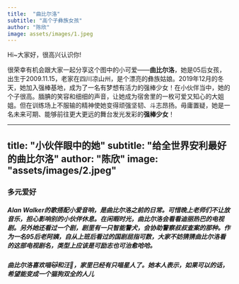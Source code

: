 ```yaml
---
title:  "曲比尔洛"
subtitle: "高个子彝族女孩"
author: "陈欣"
image: assets/images/1.jpeg
---
```


Hi~大家好，很高兴认识你!

很荣幸有机会跟大家一起分享这个图中的小可爱——**曲比尔洛**，她是05后女孩，出生于2009.11.15，老家在四川凉山州，是个漂亮的彝族姑娘。2019年12月的冬天，她加入强棒基地，成为了一名有梦想有活力的强棒少女！在小伙伴当中，她的个子很高。腼腆的笑容和细细的声音，让她成为宿舍里的一枚可爱又知心的大姐姐。但在训练场上不服输的精神使她变得顽强坚韧、斗志昂扬。毋庸置疑，她是一名未来可期、能够前往更大更远的舞台发光发彩的**强棒少女**！


---
title:  "小伙伴眼中的她"
subtitle: "给全世界安利最好的曲比尔洛"
author: "陈欣"
image: "assets/images/2.jpeg"
---



### 多元爱好

##### Alan Walker的歌搭配小爱音响，是曲比尔洛之前的日常。可惜晚上老师们不让放音乐，担心影响别的小伙伴休息。在闲暇时光，曲比尔洛会看看迪丽热巴的电视剧。另外她还看过一个剧，剧里有一只智能警犬，会协助警察叔叔查案的那种。作为一名95后老阿姨，自从上班后看过的国剧屈指可数，大家不妨猜猜曲比尔洛看的这部电视剧名，类型上应该是可励志也可治愈哈哈。

##### 曲比尔洛喜欢喵🐱和汪🐶，家里已经有只喵星人了。她本人表示，如果可以的话，希望能变成一个猫狗双全的人儿
